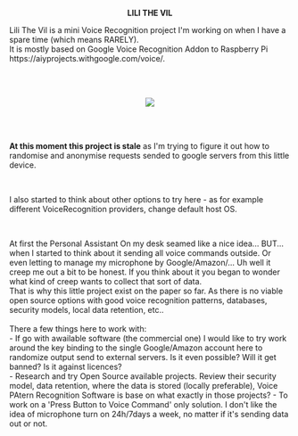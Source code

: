 <p align="center"><b> LILI THE VIL </b></p>
<p>Lili The Vil is a mini Voice Recognition project I'm working on when I have a spare time (which means RARELY).<br>
It is mostly based on Google Voice Recognition Addon to Raspberry Pi https://aiyprojects.withgoogle.com/voice/.</p>
<br><br>
<p align="center">
  <img src="https://github.com/rkruk/funpi/blob/master/img/17.gif?raw=true">
</p>
<br><br>
<p><b>At this moment this project is stale</b> as I'm trying to figure it out how to randomise and anonymise requests sended to google servers from this little device.</p><br>
<p>I also started to think about other options to try here - as for example different VoiceRecognition providers, change default host OS.</p><br>
<p>At first the Personal Assistant On my desk seamed like a nice idea... BUT... when I started to think about it sending all voice commands outside. Or even letting to manage my microphone by Google/Amazon/... Uh well it creep me out a bit to be honest. If you think about it you began to wonder what kind of creep wants to collect that sort of data.<br> 
That is why this little project exist on the paper so far. As there is no viable open source options with good voice recognition patterns, databases, security models, local data retention, etc..<br><br>
There a few things here to work with:<br>
- If go with awailable software (the commercial one) I would like to try work around the key binding to the single Google/Amazon account here to randomize output send to external servers. Is it even possible? Will it get banned? Is it against licences?<br>
- Research and try Open Source available projects. Review their security model, data retention, where the data is stored (locally preferable), Voice PAtern Recognition Software is base on what exactly in those projects?
- To work on a 'Press Button to Voice Command' only solution. I don't like the idea of microphone turn on 24h/7days a week, no matter if it's sending data out or not.  
  
